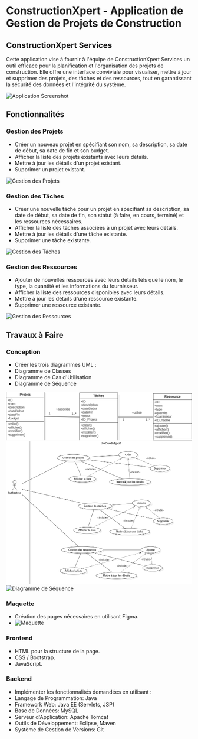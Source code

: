 # ConstructionXpert - Application de Gestion de Projets de Construction

## ConstructionXpert Services
Cette application vise à fournir à l'équipe de ConstructionXpert Services un outil efficace pour la planification et l'organisation des projets de construction. Elle offre une interface conviviale pour visualiser, mettre à jour et supprimer des projets, des tâches et des ressources, tout en garantissant la sécurité des données et l'intégrité du système.

![Application Screenshot](https://maghreb.simplonline.co/_next/image?url=https%3A%2F%2Fsimplonline-v3-prod.s3.eu-west-3.amazonaws.com%2Fmedia%2Fimage%2Fjpg%2F8678865-664766cb6ff27135800827.jpg&w=1280&q=75)

## Fonctionnalités

### Gestion des Projets
- Créer un nouveau projet en spécifiant son nom, sa description, sa date de début, sa date de fin et son budget.
- Afficher la liste des projets existants avec leurs détails.
- Mettre à jour les détails d'un projet existant.
- Supprimer un projet existant.

![Gestion des Projets](url-to-project-management-screenshot)

### Gestion des Tâches
- Créer une nouvelle tâche pour un projet en spécifiant sa description, sa date de début, sa date de fin, son statut (à faire, en cours, terminé) et les ressources nécessaires.
- Afficher la liste des tâches associées à un projet avec leurs détails.
- Mettre à jour les détails d'une tâche existante.
- Supprimer une tâche existante.

![Gestion des Tâches](url-to-task-management-screenshot)

### Gestion des Ressources
- Ajouter de nouvelles ressources avec leurs détails tels que le nom, le type, la quantité et les informations du fournisseur.
- Afficher la liste des ressources disponibles avec leurs détails.
- Mettre à jour les détails d'une ressource existante.
- Supprimer une ressource existante.

![Gestion des Ressources](url-to-resource-management-screenshot)

## Travaux à Faire

### Conception
- Créer les trois diagrammes UML :
 - Diagramme de Classes
 - Diagramme de Cas d'Utilisation
 - Diagramme de Séquence
   
![Diagramme de Classes](https://github.com/THSK4U/ConstructionXpert-/blob/main/UML/Diagramme%20de%20Classes.png)
![Diagramme de Cas d'Utilisation](https://raw.githubusercontent.com/THSK4U/ConstructionXpert-/main/UML/Diagramme%20de%20Cas%20d'Utilisation.png)
![Diagramme de Séquence](https://raw.githubusercontent.com/THSK4U/ConstructionXpert-/main/UML/Diagramme%20de%20S%C3%A9quence.png)


### Maquette
- Création des pages nécessaires en utilisant Figma.
- 
  ![Maquette](https://mrkzgulfup.com/uploads/171677635556151.png)

### Frontend
- HTML pour la structure de la page.
- CSS / Bootstrap.
- JavaScript.

### Backend
- Implémenter les fonctionnalités demandées en utilisant :
 - Langage de Programmation: Java
 - Framework Web: Java EE (Servlets, JSP)
 - Base de Données: MySQL
 - Serveur d'Application: Apache Tomcat
- Outils de Développement: Eclipse, Maven
- Système de Gestion de Versions: Git
